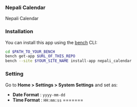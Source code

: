 
### Nepali Calendar

Nepali Calendar

### Installation

You can install this app using the [bench](https://github.com/frappe/bench) CLI:

```bash
cd $PATH_TO_YOUR_BENCH
bench get-app $URL_OF_THIS_REPO
bench --site $YOUR_SITE_NAME install-app nepali_calendar
```

### Setting

Go to **Home > Settings > System Settings** and set as:

- **Date Format** : `yyyy-mm-dd`
- **Time Format** : `HH:mm:ss`
=======
